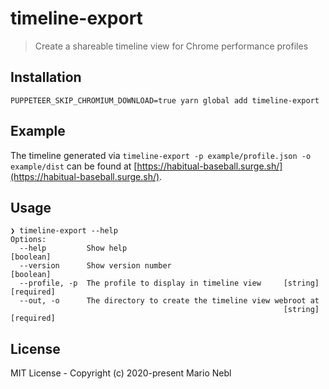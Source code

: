 # timeline-export

> Create a shareable timeline view for Chrome performance profiles

## Installation

```
PUPPETEER_SKIP_CHROMIUM_DOWNLOAD=true yarn global add timeline-export
```

## Example

The timeline generated via `timeline-export -p example/profile.json -o example/dist`
can be found at [https://habitual-baseball.surge.sh/](https://habitual-baseball.surge.sh/).

## Usage

```
❯ timeline-export --help
Options:
  --help         Show help                                             [boolean]
  --version      Show version number                                   [boolean]
  --profile, -p  The profile to display in timeline view     [string] [required]
  --out, -o      The directory to create the timeline view webroot at
                                                             [string] [required]
```

## License

MIT License - Copyright (c) 2020-present Mario Nebl